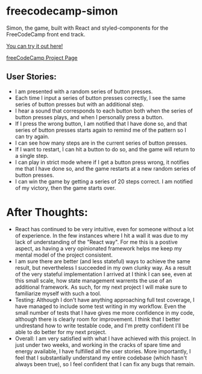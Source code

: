 # freecodecamp-simon
Simon, the game, built with React and styled-components for the FreeCodeCamp front end track.

[You can try it out here!](https://crowsveldts-simon-game.surge.sh)

[freeCodeCamp Project Page](https://www.freecodecamp.org/challenges/build-a-simon-game)

## User Stories:

- I am presented with a random series of button presses.
- Each time I input a series of button presses correctly, I see the same series of button presses but with an additional step.
- I hear a sound that corresponds to each button both when the series of button presses plays, and when I personally press a button.
- If I press the wrong button, I am notified that I have done so, and that series of button presses starts again to remind me of the pattern so I can try again.
- I can see how many steps are in the current series of button presses.
- If I want to restart, I can hit a button to do so, and the game will return to a single step.
- I can play in strict mode where if I get a button press wrong, it notifies me that I have done so, and the game restarts at a new random series of button presses.
- I can win the game by getting a series of 20 steps correct. I am notified of my victory, then the game starts over.


# After Thoughts:

- React has continued to be very intuitive, even for someone without a lot of experience. In the few instances where I hit a wall it was due to my lack of understanding of the "React way". For me this is a postive aspect, as having a very opinionated framework helps me keep my mental model of the project consistent.
- I am sure there are better (and less stateful) ways to achieve the same result, but nevertheless I succeeded in my own clunky way. As a result of the very stateful implementation I arrived at I think I can see, even at this small scale, how state management warrents the use of an additional framework. As such, for my next project I will make sure to familiarize myself with such a tool.
- Testing: Although I don't have anything approaching full test coverage, I have managed to include some test writing in my workflow. Even the small number of tests that I have gives me more confidence in my code, although there is clearly room for improvement. I think that I better undrestand how to write testable code, and I'm pretty confident I'll be able to do better for my next project. 
- Overall: I am very satisfied with what I have achieved with this project. In just under two weeks, and working in the cracks of spare time and energy available, I have fulfilled all the user stories. More importantly, I feel that I substantially understand my entire codebase (which hasn't always been true), so I feel confident that I can fix any bugs that remain. 
